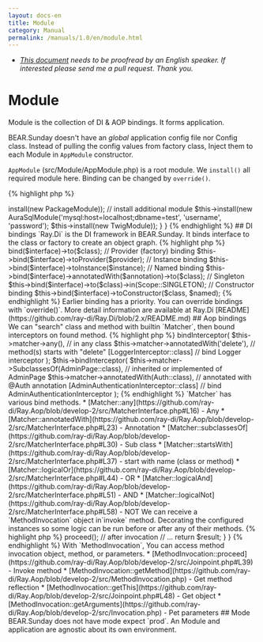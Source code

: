 ```yaml
---
layout: docs-en
title: Module
category: Manual
permalink: /manuals/1.0/en/module.html
---
```


 * *[This document](https://github.com/bearsunday/bearsunday.github.io/blob/master/manuals/1.0/en/module.md) needs to be proofread by an English speaker. If interested please send me a pull request. Thank you.*


# Module

Module is the collection of DI & AOP bindings. It forms application.

BEAR.Sunday doesn't have an *global* application config file nor Config class.
Instead of pulling the config values from factory class, Inject them to each Module in `AppModule` constructor.

`AppModule` (src/Module/AppModule.php) is a root module. We `install()` all required module here.
Binding can be changed by `override()`.

{% highlight php %}
<?php
class AppModule extends AbstractModule
{
    /**
     * {@inheritdoc}
     */
    protected function configure()
    {
        // install basic module
        $this->install(new PackageModule));
        // install additional module
        $this->install(new AuraSqlModule('mysql:host=localhost;dbname=test', 'username', 'password');
        $this->install(new TwigModule));
    }
}
{% endhighlight %}

## DI bindings

`Ray.Di` is the DI framework in BEAR.Sunday. It binds interface to the class or factory to create an object graph.

{% highlight php %}
<?php
// Class binding
$this->bind($interface)->to($class);
// Provider (factory) binding
$this->bind($interface)->toProvider($provider);
// Instance binding
$this->bind($interface)->toInstance($instance);
// Named binding
$this->bind($interface)->annotatedWith($annotation)->to($class);
// Singleton
$this->bind($interface)->to($class)->in(Scope::SINGLETON);
// Constructor binding
$this->bind($interface)->toConstructor($class, $named);
{% endhighlight %}

Earlier binding has a priority. You can override bindings with `override()`.
More detail information are available at Ray.Di [README](https://github.com/ray-di/Ray.Di/blob/2.x/README.md)

## Aop bindings

We can "search" class and method with builtin `Matcher`, then bound interceptors on found method.

{% highlight php %}
<?php
$this->bindInterceptor(
    $this->matcher->any(),                   // in any class
    $this->matcher->annotatedWith('delete'), // method(s) starts with "delete"
    [LoggerInterceptor::class]               // bind Logger interceptor
);

$this->bindInterceptor(
    $this->matcher->SubclassesOf(AdminPage::class),  // inherited or implemented of AdminPage
    $this->matcher->annotatedWith(Auth::class),      // annotated with @Auth annotation
    [AdminAuthenticationInterceptor::class]          // bind AdminAuthenticationInterceptor
);
{% endhighlight %}

`Matcher` has various bind methods.

 * [Matcher::any](https://github.com/ray-di/Ray.Aop/blob/develop-2/src/MatcherInterface.php#L16) - Any
 * [Matcher::annotatedWith](https://github.com/ray-di/Ray.Aop/blob/develop-2/src/MatcherInterface.php#L23) - Annotation
 * [Matcher::subclassesOf](https://github.com/ray-di/Ray.Aop/blob/develop-2/src/MatcherInterface.php#L30) - Sub class
 * [Matcher::startsWith](https://github.com/ray-di/Ray.Aop/blob/develop-2/src/MatcherInterface.php#L37) - start with name (class or method)
 * [Matcher::logicalOr](https://github.com/ray-di/Ray.Aop/blob/develop-2/src/MatcherInterface.php#L44) - OR
 * [Matcher::logicalAnd](https://github.com/ray-di/Ray.Aop/blob/develop-2/src/MatcherInterface.php#L51) - AND
 * [Matcher::logicalNot](https://github.com/ray-di/Ray.Aop/blob/develop-2/src/MatcherInterface.php#L58) - NOT

We can receive a `MethodInvocation` object in`invoke` method. Decorating the configured instances so some logic can be run before or after any of their methods.

{% highlight php %}
<?php
class MyInterceptor implements MethodInterceptor
{
    public function invoke(MethodInvocation $invocation)
    {
        // before invocation
        // ...
        
        //  method invocation
        $result = $invocation->proceed();
        
        //  after invocation
        // ...
        
        return $result; 
    }
}
{% endhighlight %}

With `MethodInvocation`, You can access method invocation object, method, or parameters.

 * [MethodInvocation::proceed](https://github.com/ray-di/Ray.Aop/blob/develop-2/src/Joinpoint.php#L39) - Invoke method
 * [MethodInvocation::getMethod](https://github.com/ray-di/Ray.Aop/blob/develop-2/src/MethodInvocation.php) -  Get method reflection
 * [MethodInvocation::getThis](https://github.com/ray-di/Ray.Aop/blob/develop-2/src/Joinpoint.php#L48) - Get object
 * [MethodInvocation::getArguments](https://github.com/ray-di/Ray.Aop/blob/develop-2/src/Invocation.php) - Pet parameters
 
## Mode

BEAR.Sunday does not have mode expect `prod`.
An Module and application are agnostic about its own environment.
